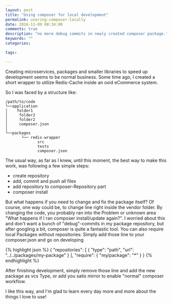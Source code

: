 ```yaml
---
layout: post
title: "Using composer for local development"
permalink: usering-composer-locally
date: 2016-11-09 08:34:00
comments: true
description: "no more debug commits in newly created composer package."
keywords: ""
categories:

tags:

---
```


Creating microservices, packages and smaller libraries to speed up development seems to be normal business.
Some time ago, I created a short wrapper to utilize Redis-Cache inside an oxid eCommerce system.

So I was faced by a structure like:

```
/path/to/code   
└──application
│    folder1
│     folder2
│     folder2
│     composer.json
│   
└──packages
       └── redis-wrapper
              src
              tests
              composer.json
```

The usual way, as far as I knew, until this moment, the best way to make this work, was following a few simple steps:
  *  create repository
  *  add, commit and push all files
  *  add repository to composer-Repository part
  *  composer install
 
But what happens if you need to change and fix the package itself? Of course, one way could be, to change line right inside the vendor folder.
By changing the code, you probably ran into the Problem or unknown area "What happens if I ran composer install/update again?".
I worried about this and don't want a bunch of "debug"-commits in my package repository, but after googling a bit, composer is quite a fantastic tool. You can also require local Packages without repositories:
Simply add those line to your composer.json and go on developing

{% highlight json %}
{
    "repositories": [
        {
            "type": "path",
            "url": "../../packages/my-package"
        }
    ],
    "require": {
        "my/package": "*"
    }
}
{% endhighlight %}

After finishing development, simply remove those line and add the new package as vcs Type, or add you satis mirror to enable "normal" composer workflow.

I like this way, and I'm glad to learn every day more and more about the things I love to use!
